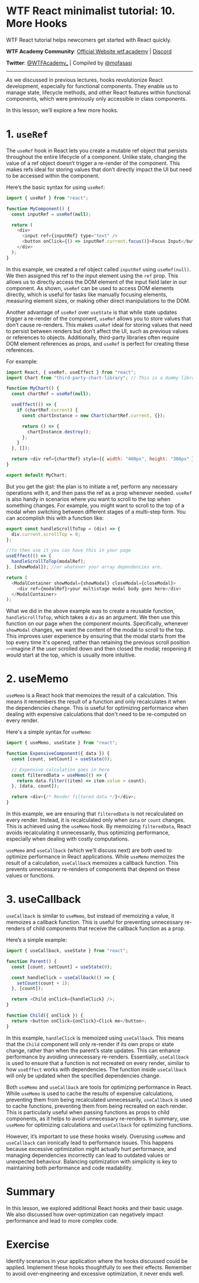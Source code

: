 # WTF React minimalist tutorial: 10. More Hooks

WTF React tutorial helps newcomers get started with React quickly.

**WTF Academy Community**: [Official Website wtf.academy](https://wtf.academy) | [Discord](https://discord.gg/5akcruXrsk)

**Twitter**: [@WTFAcademy\_](https://twitter.com/WTFAcademy_) | Compiled by [@mofasasi](https://twitter.com/mofasasi)

---

As we discussed in previous lectures, hooks revolutionize React development, especially for functional components. They enable us to manage state, lifecycle methods, and other React features within functional components, which were previously only accessible in class components.

In this lesson, we’ll explore a few more hooks.

# 1. `useRef`

The `useRef` hook in React lets you create a mutable ref object that persists throughout the entire lifecycle of a component. Unlike state, changing the value of a ref object doesn’t trigger a re-render of the component. This makes refs ideal for storing values that don’t directly impact the UI but need to be accessed within the component.

Here’s the basic syntax for using `useRef`:

```javascript
import { useRef } from "react";

function MyComponent() {
  const inputRef = useRef(null);

  return (
    <div>
      <input ref={inputRef} type="text" />
      <button onClick={() => inputRef.current.focus()}>Focus Input</button>
    </div>
  );
}
```

In this example, we created a ref object called `inputRef` using `useRef(null)`. We then assigned this ref to the input element using the `ref` prop. This allows us to directly access the DOM element of the input field later in our component. As shown, `useRef` can be used to access DOM elements directly, which is useful for tasks like manually focusing elements, measuring element sizes, or making other direct manipulations to the DOM.

Another advantage of `useRef` over `useState` is that while state updates trigger a re-render of the component, `useRef` allows you to store values that don’t cause re-renders. This makes `useRef` ideal for storing values that need to persist between renders but don’t affect the UI, such as previous values or references to objects. Additionally, third-party libraries often require DOM element references as props, and `useRef` is perfect for creating these references.

For example:
```javascript
import React, { useRef, useEffect } from "react";
import Chart from "third-party-chart-library"; // This is a dummy library by the way

function MyChart() {
  const chartRef = useRef(null);

  useEffect(() => {
    if (chartRef.current) {
      const chartInstance = new Chart(chartRef.current, {});

      return () => {
        chartInstance.destroy();
      };
    }
  }, []);

  return <div ref={chartRef} style={{ width: "400px", height: "300px" }} />;
}

export default MyChart;
```

But you get the gist: the plan is to initiate a ref, perform any necessary operations with it, and then pass the ref as a prop whenever needed. `useRef` is also handy in scenarios where you want to scroll to the top when something changes. For example, you might want to scroll to the top of a modal when switching between different stages of a multi-step form. You can accomplish this with a function like:

```javascript
export const handleScrollToTop = (div) => {
  div.current.scrollTop = 0;
};

//to then use it you can have this in your page
useEffect(() => {
  handleScrollToTop(modalRef);
}, [showModal]); //or whatever your array dependencies are.

return (
  <ModalContainer showModal={showModal} closeModal={closeModal}>
    <div ref={modalRef}>your multistage modal body goes here</div>
  </ModalContainer>
);
```

What we did in the above example was to create a reusable function, `handleScrollToTop`, which takes a `div` as an argument. We then use this function on our page when the component mounts. Specifically, whenever `showModal` changes, we want the content of the modal to scroll to the top. This improves user experience by ensuring that the modal starts from the top every time it's opened, rather than retaining the previous scroll position—imagine if the user scrolled down and then closed the modal; reopening it would start at the top, which is usually more intuitive.

# 2. useMemo

`useMemo` is a React hook that memoizes the result of a calculation. This means it remembers the result of a function and only recalculates it when the dependencies change. This is useful for optimizing performance when dealing with expensive calculations that don't need to be re-computed on every render.

Here's a simple syntax for `useMemo`:

```javascript
import { useMemo, useState } from "react";

function ExpensiveComponent({ data }) {
  const [count, setCount] = useState(0);

  // Expensive calculation goes in here
  const filteredData = useMemo(() => {
    return data.filter((item) => item.value > count);
  }, [data, count]);

  return <div>{/* Render filtered data */}</div>;
}
```

In this example, we are ensuring that `filteredData` is not recalculated on every render. Instead, it is recalculated only when `data` or `count` changes. This is achieved using the `useMemo` hook. By memoizing `filteredData`, React avoids recalculating it unnecessarily, thus optimizing performance, especially when dealing with costly computations.

`useMemo` and `useCallback` (which we’ll discuss next) are both used to optimize performance in React applications. While `useMemo` memoizes the result of a calculation, `useCallback` memoizes a callback function. This prevents unnecessary re-renders of components that depend on these values or functions.

# 3. useCallback

`useCallback` is similar to `useMemo`, but instead of memoizing a value, it memoizes a callback function. This is useful for preventing unnecessary re-renders of child components that receive the callback function as a prop. 

Here’s a simple example:

```javascript
import { useCallback, useState } from "react";

function Parent() {
  const [count, setCount] = useState(0);

  const handleClick = useCallback(() => {
    setCount(count + 1);
  }, [count]);

  return <Child onClick={handleClick} />;
}

function Child({ onClick }) {
  return <button onClick={onClick}>Click me</button>;
}
```

In this example, `handleClick` is memoized using `useCallback`. This means that the `Child` component will only re-render if its own props or state change, rather than when the parent’s state updates. This can enhance performance by avoiding unnecessary re-renders. Essentially, `useCallback` is used to ensure that a function is not recreated on every render, similar to how `useEffect` works with dependencies. The function inside `useCallback` will only be updated when the specified dependencies change.

Both `useMemo` and `useCallback` are tools for optimizing performance in React. While `useMemo` is used to cache the results of expensive calculations, preventing them from being recalculated unnecessarily, `useCallback` is used to cache functions, preventing them from being recreated on each render. This is particularly useful when passing functions as props to child components, as it helps to avoid unnecessary re-renders. In summary, use `useMemo` for optimizing calculations and `useCallback` for optimizing functions.

However, it’s important to use these hooks wisely. Overusing `useMemo` and `useCallback` can ironically lead to performance issues. This happens because excessive optimization might actually hurt performance, and managing dependencies incorrectly can lead to outdated values or unexpected behaviour. Balancing optimization with simplicity is key to maintaining both performance and code readability.

# Summary

In this lesson, we explored additional React hooks and their basic usage. We also discussed how over-optimization can negatively impact performance and lead to more complex code.

# Exercise

Identify scenarios in your application where the hooks discussed could be applied. Implement these hooks thoughtfully to see their effects. Remember to avoid over-engineering and excessive optimization, it never ends well.

